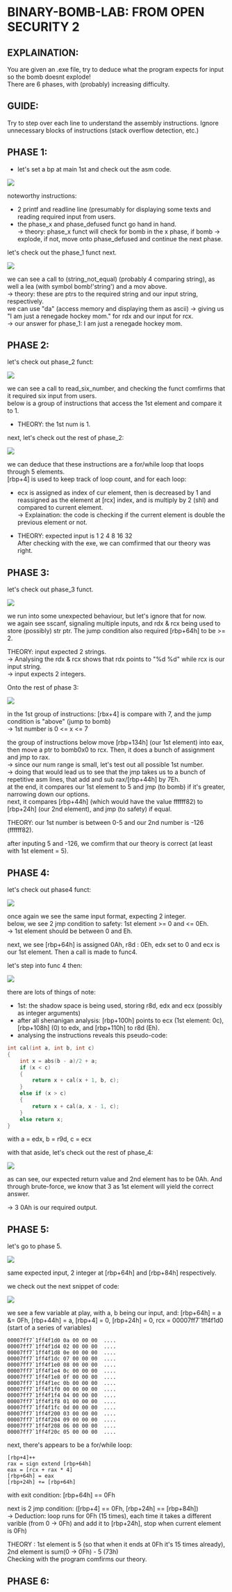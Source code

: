 # BINARY-BOMB-LAB: FROM OPEN SECURITY 2
## EXPLAINATION:
You are given an .exe file, try to deduce what the program expects for input so the bomb doesnt explode! <br/>
There are 6 phases, with (probably) increasing difficulty.<br/>

## GUIDE:
Try to step over each line to understand the assembly instructions.
Ignore unnecessary blocks of instructions (stack overflow detection, etc.)

## PHASE 1:
- let's set a bp at main 1st and check out the asm code. <br/>
<p>
    <img src="main_funct.png"/>
</p>

noteworthy instructions:
+ 2 printf and readline line (presumably for displaying some texts and reading required input from users. <br/>
+ the phase_x and phase_defused funct go hand in hand. <br/>
-> theory: phase_x funct will check for bomb in the x phase, if bomb -> explode, if not, move onto phase_defused and continue the next phase. <br/>

let's check out the phase_1 funct next. <br/>
<p>
    <img src="phase1_funct.png"/>
</p>

we can see a call to (string_not_equal) (probably 4 comparing string), as well a lea (with symbol bomb!'string') and a mov above. <br/>
-> theory: these are ptrs to the required string and our input string, respectively. <br/>
we can use "da" (access memory and displaying them as ascii) -> giving us "I am just a renegade hockey mom." for rdx and our input for rcx. <br/>
-> our answer for phase_1: I am just a renegade hockey mom.

## PHASE 2:
let's check out phase_2 funct:

<p>
    <img src="phase2_funct1.png"/>
</p>

we can see a call to read_six_number, and checking the funct comfirms that it required six input from users. <br/>
below is a group of instructions that access the 1st element and compare it to 1. <br/>

* THEORY: the 1st num is 1.

next, let's check out the rest of phase_2:

<p>
    <img src="phase2_funct2.png"/>
</p>

we can deduce that these instructions are a for/while loop that loops through 5 elements. <br/>
[rbp+4] is used to keep track of loop count, and for each loop:
- ecx is assigned as index of cur element, then is decreased by 1 and reassigned as the element at [rcx] index, and is multiply by 2 (shl) and compared to current element. <br/>
-> Explaination: the code is checking if the current element is double the previous element or not. <br/>

* THEORY: expected input is 1 2 4 8 16 32 <br/>
After checking with the exe, we can comfirmed that our theory was right.

## PHASE 3:
let's check out phase_3 funct.

<p>
    <img src="phase3_funct1.png"/>
</p>

we run into some unexpected behaviour, but let's ignore that for now. <br/>
we again see sscanf, signaling multiple inputs, and rdx & rcx being used to store (possibly) str ptr. The jump condition also required [rbp+64h] to be >= 2. <br/>

THEORY: input expected 2 strings. <br/>
-> Analysing the rdx & rcx shows that rdx points to "%d %d" while rcx is our input string. <br/>
-> input expects 2 integers.

Onto the rest of phase 3:
<p>
    <img src="phase3_funct2.png"/>
</p>

in the 1st group of instructions: [rbx+4] is compare with 7, and the jump condition is "above" (jump to bomb) <br/>
-> 1st number is 0 <= x <= 7

the group of instructions below move [rbp+134h] (our 1st element) into eax, then move a ptr to bomb0x0 to rcx. Then, it does a bunch of assignment and jmp to rax. <br/>
-> since our num range is small, let's test out all possible 1st number. <br/>
-> doing that would lead us to see that the jmp takes us to a bunch of repetitive asm lines, that add and sub rax/[rbp+44h] by 7Eh. <br/>
at the end, it compares our 1st element to 5 and jmp (to bomb) if it's greater, narrowing down our options. <br/>
next, it compares [rbp+44h] (which would have the value ffffff82) to [rbp+24h] (our 2nd element), and jmp (to safety) if equal.

THEORY: our 1st number is between 0-5 and our 2nd number is -126 (ffffff82).

after inputing 5 and -126, we comfirm that our theory is correct (at least with 1st element = 5).

## PHASE 4:

let's check out phase4 funct:

<p>
    <img src="phase4_funct1.png"/>
</p>

once again we see the same input format, expecting 2 integer. <br/>
below, we see 2 jmp condition to safety: 1st element >= 0 and <= 0Eh. <br/>
-> 1st element should be between 0 and Eh.

next, we see [rbp+64h] is assigned 0Ah, r8d : 0Eh, edx set to 0 and ecx is our 1st element. Then a call is made to func4.

let's step into func 4 then:


<p>
    <img src="phase4_func4-1.png"/>
</p>

there are lots of things of note:
- 1st: the shadow space is being used, storing r8d, edx and ecx (possibly as integer arguments) <br/>
- after all shenanigan analysis: [rbp+100h] points to ecx (1st element: 0c), [rbp+108h] (0) to edx, and [rbp+110h] to r8d (Eh).
- analysing the instructions reveals this pseudo-code:

```cpp
int cal(int a, int b, int c)
{
	int x = abs(b - a)/2 + a;
	if (x < c)
	{
		return x + cal(x + 1, b, c);
	}
	else if (x > c)
	{
		return x + cal(a, x - 1, c);
	}
	else return x;
}
```
with a = edx, b = r9d, c = ecx

with that aside, let's check out the rest of phase_4:

<p>
    <img src="phase4_funct2.png"/>
</p>

as can see, our expected return value and 2nd element has to be 0Ah. And through brute-force, we know that 3 as 1st element will yield the correct answer.

-> 3 0Ah is our required output.

## PHASE 5:
let's go to phase 5.

<p>
    <img src="phase5_funct1.png"/>
</p>

same expected input, 2 integer at [rbp+64h] and [rbp+84h] respectively.

we check out the next snippet of code:

<p>
    <img src="phase5_funct2.png"/>
</p>

we see a few variable at play, with a, b being our input, and:
[rbp+64h] = a &= 0Fh, [rbp+44h] = a, [rbp+4] = 0, [rbp+24h] = 0, rcx = 00007ff7`1ff4f1d0 (start of a series of variables)

```
00007ff7`1ff4f1d0 0a 00 00 00  ....
00007ff7`1ff4f1d4 02 00 00 00  ....
00007ff7`1ff4f1d8 0e 00 00 00  ....
00007ff7`1ff4f1dc 07 00 00 00  ....
00007ff7`1ff4f1e0 08 00 00 00  ....
00007ff7`1ff4f1e4 0c 00 00 00  ....
00007ff7`1ff4f1e8 0f 00 00 00  ....
00007ff7`1ff4f1ec 0b 00 00 00  ....
00007ff7`1ff4f1f0 00 00 00 00  ....
00007ff7`1ff4f1f4 04 00 00 00  ....
00007ff7`1ff4f1f8 01 00 00 00  ....
00007ff7`1ff4f1fc 0d 00 00 00  ....
00007ff7`1ff4f200 03 00 00 00  ....
00007ff7`1ff4f204 09 00 00 00  ....
00007ff7`1ff4f208 06 00 00 00  ....
00007ff7`1ff4f20c 05 00 00 00  ....
```

next, there's appears to be a for/while loop:

```
[rbp+4]++
rax = sign extend [rbp+64h]
eax = [rcx + rax * 4]
[rbp+64h] = eax
[rbp+24h] += [rbp+64h]
```
with exit condition: [rbp+64h] == 0Fh

next is 2 jmp condition: ([rbp+4] == 0Fh, [rbp+24h] == [rbp+84h]) <br/>
-> Deduction: loop runs for 0Fh (15 times), each time it takes a different varible (from 0 -> 0Fh) and add it to [rbp+24h], stop when current element is 0Fh) <br/>

THEORY : 1st element is 5 (so that when it ends at 0Fh it's 15 times already), 2nd element is sum(0 -> 0Fh) - 5 (73h) <br/>
Checking with the program comfirms our theory.

## PHASE 6:
